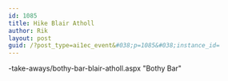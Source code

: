 ```yaml
---
id: 1085
title: Hike Blair Atholl
author: Rik
layout: post
guid: /?post_type=ai1ec_event&#038;p=1085&#038;instance_id=
---
```

-take-aways/bothy-bar-blair-atholl.aspx "Bothy Bar"